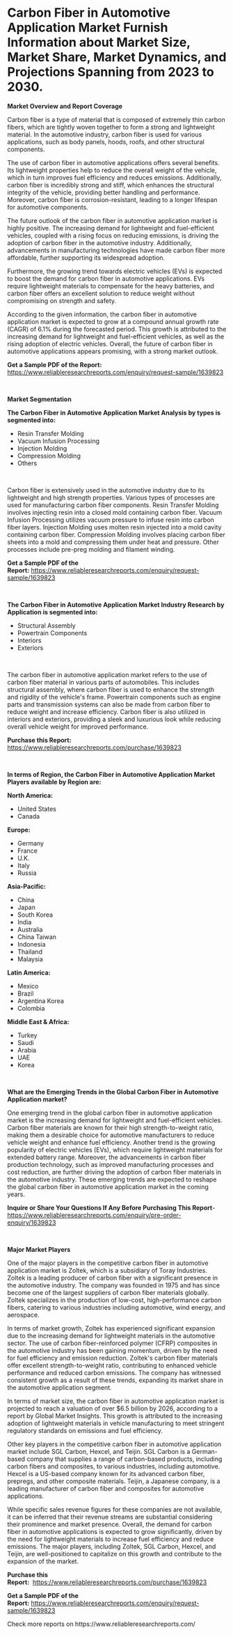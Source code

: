 <p><h1>Carbon Fiber in Automotive Application Market Furnish Information about Market Size, Market Share, Market Dynamics, and Projections Spanning from 2023 to 2030.</h1></p><p><strong>Market Overview and Report Coverage</strong></p>
<p><p>Carbon fiber is a type of material that is composed of extremely thin carbon fibers, which are tightly woven together to form a strong and lightweight material. In the automotive industry, carbon fiber is used for various applications, such as body panels, hoods, roofs, and other structural components. </p><p>The use of carbon fiber in automotive applications offers several benefits. Its lightweight properties help to reduce the overall weight of the vehicle, which in turn improves fuel efficiency and reduces emissions. Additionally, carbon fiber is incredibly strong and stiff, which enhances the structural integrity of the vehicle, providing better handling and performance. Moreover, carbon fiber is corrosion-resistant, leading to a longer lifespan for automotive components.</p><p>The future outlook of the carbon fiber in automotive application market is highly positive. The increasing demand for lightweight and fuel-efficient vehicles, coupled with a rising focus on reducing emissions, is driving the adoption of carbon fiber in the automotive industry. Additionally, advancements in manufacturing technologies have made carbon fiber more affordable, further supporting its widespread adoption.</p><p>Furthermore, the growing trend towards electric vehicles (EVs) is expected to boost the demand for carbon fiber in automotive applications. EVs require lightweight materials to compensate for the heavy batteries, and carbon fiber offers an excellent solution to reduce weight without compromising on strength and safety.</p><p>According to the given information, the carbon fiber in automotive application market is expected to grow at a compound annual growth rate (CAGR) of 6.1% during the forecasted period. This growth is attributed to the increasing demand for lightweight and fuel-efficient vehicles, as well as the rising adoption of electric vehicles. Overall, the future of carbon fiber in automotive applications appears promising, with a strong market outlook.</p></p>
<p><strong>Get a Sample PDF of the Report:</strong> <a href="https://www.reliableresearchreports.com/enquiry/request-sample/1639823">https://www.reliableresearchreports.com/enquiry/request-sample/1639823</a></p>
<p>&nbsp;</p>
<p><strong>Market Segmentation</strong></p>
<p><strong>The Carbon Fiber in Automotive Application Market Analysis by types is segmented into:</strong></p>
<p><ul><li>Resin Transfer Molding</li><li>Vacuum Infusion Processing</li><li>Injection Molding</li><li>Compression Molding</li><li>Others</li></ul></p>
<p>&nbsp;</p>
<p><p>Carbon fiber is extensively used in the automotive industry due to its lightweight and high strength properties. Various types of processes are used for manufacturing carbon fiber components. Resin Transfer Molding involves injecting resin into a closed mold containing carbon fiber. Vacuum Infusion Processing utilizes vacuum pressure to infuse resin into carbon fiber layers. Injection Molding uses molten resin injected into a mold cavity containing carbon fiber. Compression Molding involves placing carbon fiber sheets into a mold and compressing them under heat and pressure. Other processes include pre-preg molding and filament winding.</p></p>
<p><strong>Get a Sample PDF of the Report:</strong>&nbsp;<a href="https://www.reliableresearchreports.com/enquiry/request-sample/1639823">https://www.reliableresearchreports.com/enquiry/request-sample/1639823</a></p>
<p>&nbsp;</p>
<p><strong>The Carbon Fiber in Automotive Application Market Industry Research by Application is segmented into:</strong></p>
<p><ul><li>Structural Assembly</li><li>Powertrain Components</li><li>Interiors</li><li>Exteriors</li></ul></p>
<p>&nbsp;</p>
<p><p>The carbon fiber in automotive application market refers to the use of carbon fiber material in various parts of automobiles. This includes structural assembly, where carbon fiber is used to enhance the strength and rigidity of the vehicle's frame. Powertrain components such as engine parts and transmission systems can also be made from carbon fiber to reduce weight and increase efficiency. Carbon fiber is also utilized in interiors and exteriors, providing a sleek and luxurious look while reducing overall vehicle weight for improved performance.</p></p>
<p><strong>Purchase this Report:</strong>&nbsp; <a href="https://www.reliableresearchreports.com/purchase/1639823">https://www.reliableresearchreports.com/purchase/1639823</a></p>
<p>&nbsp;</p>
<p><strong>In terms of Region, the Carbon Fiber in Automotive Application Market Players available by Region are:</strong></p>
<p>
    <p> <strong> North America: </strong>
        <ul>
            <li>United States</li>
            <li>Canada</li>
        </ul>
        </p> 
    <p> <strong> Europe: </strong>
        <ul>
            <li>Germany</li>
            <li>France</li>
            <li>U.K.</li>
            <li>Italy</li>
            <li>Russia</li>
        </ul>
        </p> 
    <p> <strong> Asia-Pacific: </strong>
        <ul>
            <li>China</li>
            <li>Japan</li>
            <li>South Korea</li>
            <li>India</li>
            <li>Australia</li>
            <li>China Taiwan</li>
            <li>Indonesia</li>
            <li>Thailand</li>
            <li>Malaysia</li>
        </ul>
        </p> 
    <p> <strong> Latin America: </strong>
        <ul>
            <li>Mexico</li>
            <li>Brazil</li>
            <li>Argentina Korea</li>
            <li>Colombia</li>
        </ul>
        </p> 
    <p> <strong> Middle East & Africa: </strong>
        <ul>
            <li>Turkey</li>
            <li>Saudi</li>
            <li>Arabia</li>
            <li>UAE</li>
            <li>Korea</li>
        </ul>
    </p>
    </p>
<p>&nbsp;</p>
<p><strong>What are the Emerging Trends in the Global Carbon Fiber in Automotive Application market?</strong></p>
<p><p>One emerging trend in the global carbon fiber in automotive application market is the increasing demand for lightweight and fuel-efficient vehicles. Carbon fiber materials are known for their high strength-to-weight ratio, making them a desirable choice for automotive manufacturers to reduce vehicle weight and enhance fuel efficiency. Another trend is the growing popularity of electric vehicles (EVs), which require lightweight materials for extended battery range. Moreover, the advancements in carbon fiber production technology, such as improved manufacturing processes and cost reduction, are further driving the adoption of carbon fiber materials in the automotive industry. These emerging trends are expected to reshape the global carbon fiber in automotive application market in the coming years.</p></p>
<p><strong>Inquire or Share Your Questions If Any Before Purchasing This Report</strong>- <a href="https://www.reliableresearchreports.com/enquiry/pre-order-enquiry/1639823">https://www.reliableresearchreports.com/enquiry/pre-order-enquiry/1639823</a></p>
<p>&nbsp;</p>
<p><strong>Major Market Players</strong></p>
<p><p>One of the major players in the competitive carbon fiber in automotive application market is Zoltek, which is a subsidiary of Toray Industries. Zoltek is a leading producer of carbon fiber with a significant presence in the automotive industry. The company was founded in 1975 and has since become one of the largest suppliers of carbon fiber materials globally. Zoltek specializes in the production of low-cost, high-performance carbon fibers, catering to various industries including automotive, wind energy, and aerospace.</p><p>In terms of market growth, Zoltek has experienced significant expansion due to the increasing demand for lightweight materials in the automotive sector. The use of carbon fiber-reinforced polymer (CFRP) composites in the automotive industry has been gaining momentum, driven by the need for fuel efficiency and emission reduction. Zoltek's carbon fiber materials offer excellent strength-to-weight ratio, contributing to enhanced vehicle performance and reduced carbon emissions. The company has witnessed consistent growth as a result of these trends, expanding its market share in the automotive application segment.</p><p>In terms of market size, the carbon fiber in automotive application market is projected to reach a valuation of over $6.5 billion by 2026, according to a report by Global Market Insights. This growth is attributed to the increasing adoption of lightweight materials in vehicle manufacturing to meet stringent regulatory standards on emissions and fuel efficiency.</p><p>Other key players in the competitive carbon fiber in automotive application market include SGL Carbon, Hexcel, and Teijin. SGL Carbon is a German-based company that supplies a range of carbon-based products, including carbon fibers and composites, to various industries, including automotive. Hexcel is a US-based company known for its advanced carbon fiber, prepregs, and other composite materials. Teijin, a Japanese company, is a leading manufacturer of carbon fiber and composites for automotive applications.</p><p>While specific sales revenue figures for these companies are not available, it can be inferred that their revenue streams are substantial considering their prominence and market presence. Overall, the demand for carbon fiber in automotive applications is expected to grow significantly, driven by the need for lightweight materials to increase fuel efficiency and reduce emissions. The major players, including Zoltek, SGL Carbon, Hexcel, and Teijin, are well-positioned to capitalize on this growth and contribute to the expansion of the market.</p></p>
<p><strong>Purchase this Report:</strong>&nbsp;&nbsp;<a href="https://www.reliableresearchreports.com/purchase/1639823">https://www.reliableresearchreports.com/purchase/1639823</a></p>
<p></p>
<p><strong>Get a Sample PDF of the Report:</strong>&nbsp;<a href="https://www.reliableresearchreports.com/enquiry/request-sample/1639823">https://www.reliableresearchreports.com/enquiry/request-sample/1639823</a></p>
<p>Check more reports on https://www.reliableresearchreports.com/</p>